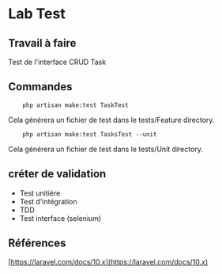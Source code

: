 # Lab Test

## Travail à faire

Test de l'interface CRUD Task


## Commandes 

```shell
    php artisan make:test TaskTest
```
Cela générera un fichier de test dans le tests/Feature directory.

```shell
    php artisan make:test TasksTest --unit
```
Cela générera un fichier de test dans le tests/Unit directory.


## créter de validation

- Test unitiére 
- Test d'intégration 
- TDD
- Test interface (selenium)



## Références

[https://laravel.com/docs/10.x](https://laravel.com/docs/10.x)
